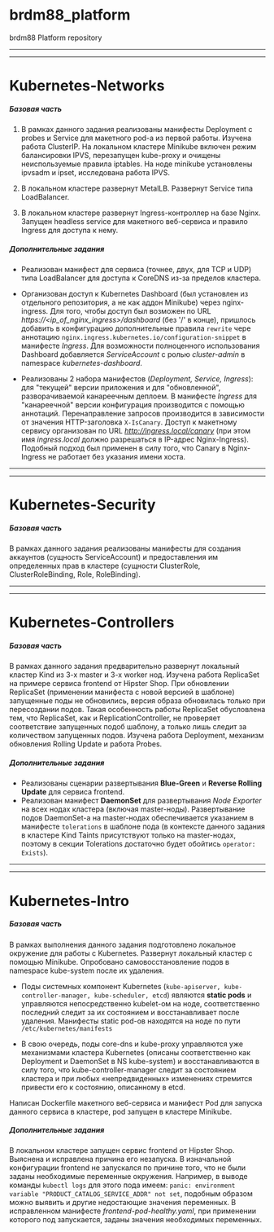 # brdm88_platform
brdm88 Platform repository


----
----

Kubernetes-Networks
===================

##### Базовая часть

1) В рамках данного задания реализованы манифесты Deployment с probes и Service для макетного pod-a из первой работы. Изучена работа ClusterIP. На локальном кластере Minikube включен режим балансировки IPVS, перезапущен kube-proxy и очищены неиспользуемые правила iptables. На ноде minikube установлены ipvsadm и ipset, исследована работа IPVS.

2) В локальном кластере развернут MetalLB. Развернут Service типа LoadBalancer.

3) В локальном кластере развернут Ingress-контроллер на базе Nginx. Запущен headless service для макетного веб-сервиса и правило Ingress для доступа к нему.

##### Дополнительные задания

* Реализован манифест для сервиса (точнее, двух, для TCP и UDP) типа LoadBalancer для доступа к CoreDNS из-за пределов кластера.

* Организован доступ к Kubernetes Dashboard (был установлен из отдельного репозитория, а не как аддон Minikube) через nginx-ingress. Для того, чтобы доступ был возможен по URL *https://<ip_of_nginx_ingress>/dashboard* (без '/' в конце), пришлось добавить в конфигурацию дополнительные правила `rewrite` чере аннотацию `nginx.ingress.kubernetes.io/configuration-snippet` в манифесте *Ingress*. Для возможности полноценного использования Dashboard добавляется *ServiceAccount* с ролью *cluster-admin* в namespace *kubernetes-dashboard*.

* Реализованы 2 набора манифестов (*Deployment, Service, Ingress*): для "текущей" версии приложения и для "обновленной", разворачиваемой канареечным деплоем. В манифесте *Ingress* для "канареечной" версии конфигурация производится с помощью аннотаций. Перенаправление запросов производится в зависимости от значения HTTP-заголовка `X-IsCanary`. Доступ к макетному сервису организован по URL *http://ingress.local/canary* (при этом имя *ingress.local* должно разрешаться в IP-адрес Nginx-Ingress). Подобный подход был применен в силу того, что Canary в Nginx-Ingress не работает без указания имени хоста.



----
----

Kubernetes-Security
===================

##### Базовая часть

В рамках данного задания реализованы манифесты для создания аккаунтов (сущность ServiceAccount) и предоставления им определенных прав в кластере (сущности ClusterRole, ClusterRoleBinding, Role, RoleBinding).



----
----

Kubernetes-Controllers
======================

##### Базовая часть

В рамках данного задания предварительно развернут локальный кластер Kind из 3-х master и 3-х worker нод. Изучена работа ReplicaSet на примере сервиса frontend от Hipster Shop. При обновлении ReplicaSet (применении манифеста с новой версией в шаблоне) запущенные поды не обновились, версия образа обновилась только при пересоздании подов. Такая особенность работы ReplicaSet обусловлена тем, что ReplicaSet, как и ReplicationController, не проверяет соответствие запущенных подоб шаблону, а только лишь следит за количеством запущенных подов.
Изучена работа Deployment, механизм обновления Rolling Update и работа Probes.


##### Дополнительные задания

* Реализованы сценарии развертывания **Blue-Green** и **Reverse Rolling Update** для сервиса frontend.
* Реализован манифест **DaemonSet** для развертывания *Node Exporter* на всех нодах кластера (включая master-ноды). Развертывание подов DaemonSet-а на master-нодах обеспечивается указанием в манифесте `tolerations` в шаблоне пода (в контексте данного задания в кластере Kind Taints присутствуют только на master-нодах, поэтому в секции Tolerations достаточно будет обойтись `operator: Exists`).



----
----

Kubernetes-Intro
================

##### Базовая часть

В рамках выполнения данного задания подготовлено локальное окружение для работы с Kubernetes. Развернут локальный кластер с помощью Minikube. Опробовано самовосстановление подов в namespace kube-system после их удаления.

* Поды системных компонент Kubernetes (`kube-apiserver, kube-controller-manager, kube-scheduler, etcd`) являются **static pods** и управляются непосредственно kubelet-ом на ноде, соответственно последний следит за их состоянием и восстанавливает после удаления. Манифесты static pod-ов находятся на ноде по пути `/etc/kubernetes/manifests`

* В свою очередь, поды core-dns и kube-proxy управляются уже механизмами кластера Kubernetes (описаны соответственно как Deployment и DaemonSet в NS kube-system) и восстанавливаются в силу того, что kube-controller-manager следит за состоянием кластера и при любых «непредвиденных» изменениях стремится привести его к состоянию, описанному в etcd.


Написан Dockerfile макетного веб-сервиса и манифест Pod для запуска данного сервиса в кластере, pod запущен в кластере Minikube.


##### Дополнительные задания

В локальном кластере запущен сервис frontend от Hipster Shop. Выяснена и исправлена причина его незапуска. 
В изначальной конфигурации frontend не запускался по причине того, что не были заданы необходимые переменные окружения.
Например, в выводе команды `kubectl logs` для этого пода имеем:  `panic: environment variable "PRODUCT_CATALOG_SERVICE_ADDR" not set`, подобным образом можно выявить и другие недостающие значения переменных. 
В исправленном манифесте *frontend-pod-healthy.yaml*, при применении которого под запускается, заданы значения необходимых переменных.

